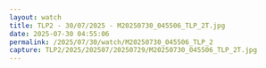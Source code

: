 ```yaml
---
layout: watch
title: TLP2 - 30/07/2025 - M20250730_045506_TLP_2T.jpg
date: 2025-07-30 04:55:06
permalink: /2025/07/30/watch/M20250730_045506_TLP_2
capture: TLP2/2025/202507/20250729/M20250730_045506_TLP_2T.jpg
---
```

